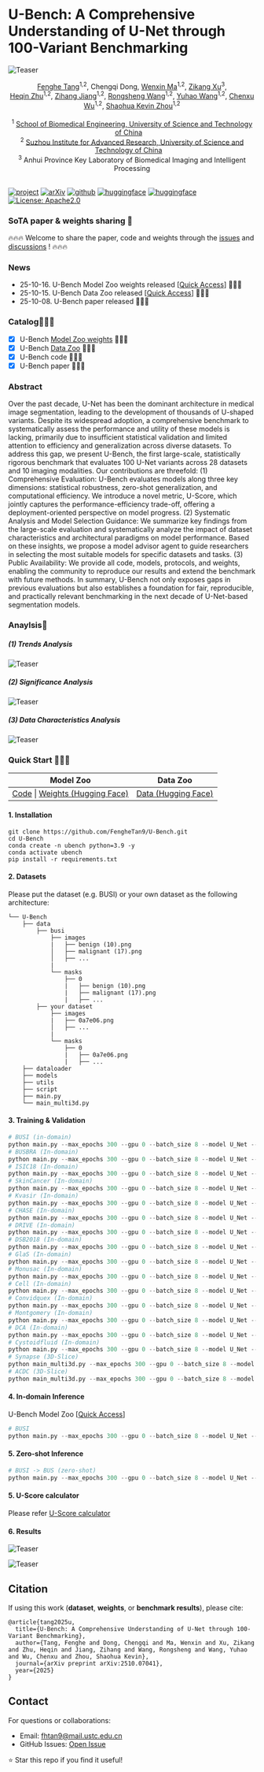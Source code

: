 # U-Bench: A Comprehensive Understanding of U-Net through 100-Variant Benchmarking

![Teaser](imgs/teaser2.jpg)

<div align="center">
    <span class="author-block">
    <a href="https://scholar.google.com/citations?user=x1pODsMAAAAJ&hl=en" target="_blank">Fenghe Tang</a><sup>1,2</sup>,</span>
    <span class="author-block">
    <a target="_blank">Chengqi Dong</a>,</span>
    <span class="author-block">
    <a href="https://scholar.google.com/citations?user=r0-tZ8cAAAAJ&hl=en" target="_blank">Wenxin Ma</a><sup>1,2</sup>,</span>
    <span class="author-block">
    <a href="https://scholar.google.com/citations?user=TxjqAY0AAAAJ&hl=en" target="_blank">Zikang Xu</a><sup>3</sup>,</span>
    <br>
    <span class="author-block">
    <a href="https://scholar.google.com/citations?user=YkfSFekAAAAJ&hl=en" target="_blank">Heqin Zhu</a><sup>1,2</sup>,</span>
    <span class="author-block">
    <a href="https://scholar.google.com/citations?user=Wo8tMSMAAAAJ&hl=en" target="_blank">Zihang Jiang</a><sup>1,2</sup>,</span>
    <span class="author-block">
    <a href="https://scholar.google.com/citations?user=rYP1nFEAAAAJ&hl=en" target="_blank">Rongsheng Wang</a><sup>1,2</sup>,</span>
    <span class="author-block">
    <a href="https://scholar.google.com/citations?user=wi016FcAAAAJ&hl=en" target="_blank">Yuhao Wang</a><sup>1,2</sup>,</span>
    <span class="author-block">
    <a href="https://scholar.google.com/citations?user=tI39ThgAAAAJ&hl=en" target="_blank">Chenxu Wu</a><sup>1,2</sup>,</span>
    <span class="author-block">        
    <a href="https://scholar.google.com/citations?user=8eNm2GMAAAAJ&hl=en" target="_blank">Shaohua Kevin Zhou</a><sup>1,2</sup>
    </span>
</div>

<br>

<div align="center">
    <sup>1</sup>
    <a href='https://en.ustc.edu.cn/' target='_blank'>School of Biomedical Engineering, University of Science and Technology of China</a>&emsp;
    <br>
    <sup>2</sup> <a href='http://english.ict.cas.cn/' target='_blank'>Suzhou Institute for Advanced Research, University of Science and Technology of China</a>&emsp;
    <br>
    <sup>3</sup> <a target='_blank'>Anhui Province Key Laboratory of Biomedical Imaging and Intelligent Processing</a>
</div>
<br>

  [![project](https://img.shields.io/badge/project-ubench-brightgreen)](https://fenghetan9.github.io/ubench)    [![arXiv](https://img.shields.io/badge/arxiv-2510.07041-b31b1b)](https://arxiv.org/pdf/2510.07041)   [![github](https://img.shields.io/badge/github-U--Bench-black)](https://github.com/FengheTan9/U-Bench)  [![huggingface](https://img.shields.io/badge/%F0%9F%A4%97%20Hugging%20Face-U--Bench--Data-yellow)](https://huggingface.co/datasets/FengheTan9/U-Bench)  [![huggingface](https://img.shields.io/badge/%F0%9F%A4%97%20Hugging%20Face-U--Bench--Code-yellow)](https://huggingface.co/FengheTan9/U-Bench)   <a href="#LICENSE--citation"><img alt="License: Apache2.0" src="https://img.shields.io/badge/LICENSE-Apache%202.0-blue.svg"/></a>



### SoTA paper & weights sharing  🤗

🔥🔥🔥 Welcome to share the paper, code and weights through the [issues](https://github.com/FengheTan9/U-Bench/issues/9) and [discussions](https://github.com/FengheTan9/U-Bench/discussions/10) ! 🔥🔥🔥 

### News

- 25-10-16. U-Bench Model Zoo weights released [[Quick Access](https://huggingface.co/FengheTan9/U-Bench)]  🎉🎉🎉
- 25-10-15. U-Bench Data Zoo released [[Quick Access](https://huggingface.co/datasets/FengheTan9/U-Bench)]  🎉🎉🎉
- 25-10-08. U-Bench paper released 🎉🎉🎉

### Catalog🚀🚀🚀

- [x] U-Bench [Model Zoo weights](https://huggingface.co/FengheTan9/U-Bench) 🤗🤗🤗
- [x] U-Bench [Data Zoo](https://huggingface.co/datasets/FengheTan9/U-Bench) 🤗🤗🤗
- [x] U-Bench code 🤗🤗🤗
- [x] U-Bench paper 🤗🤗🤗

### Abstract

Over the past decade, U-Net has been the dominant architecture in medical image segmentation, leading to the development of thousands of U-shaped variants. Despite its widespread adoption, a comprehensive benchmark to systematically assess the performance and utility of these models is lacking, primarily due to insufficient statistical validation and limited attention to efficiency and generalization across diverse datasets. To address this gap, we present U-Bench, the first large-scale, statistically rigorous benchmark that evaluates 100 U-Net variants across 28 datasets and 10 imaging modalities. Our contributions are threefold: (1) Comprehensive Evaluation: U-Bench evaluates models along three key dimensions: statistical robustness, zero-shot generalization, and computational efficiency. We introduce a novel metric, U-Score, which jointly captures the performance-efficiency trade-off, offering a deployment-oriented perspective on model progress. (2) Systematic Analysis and Model Selection Guidance: We summarize key findings from the large-scale evaluation and systematically analyze the impact of dataset characteristics and architectural paradigms on model performance. Based on these insights, we propose a model advisor agent to guide researchers in selecting the most suitable models for specific datasets and tasks. (3) Public Availability: We provide all code, models, protocols, and weights, enabling the community to reproduce our results and extend the benchmark with future methods. In summary, U-Bench not only exposes gaps in previous evaluations but also establishes a foundation for fair, reproducible, and practically relevant benchmarking in the next decade of U-Net-based segmentation models.

### Anaylsis🧐

##### (1) Trends Analysis

![Teaser](imgs/trends.jpg)

##### (2) Significance Analysis

![Teaser](imgs/significance.jpg)

##### (3) Data Characteristics Analysis

![Teaser](imgs/data_analysis.jpg)

### Quick Start 🤩🤩🤩

| Model Zoo                                                    | Data Zoo                                                     |
| ------------------------------------------------------------ | ------------------------------------------------------------ |
| [Code](https://github.com/FengheTan9/U-Bench) \| [Weights (Hugging Face)](https://huggingface.co/FengheTan9/U-Bench) | [Data (Hugging Face)](https://huggingface.co/datasets/FengheTan9/U-Bench) |

#### 1. Installation

```
git clone https://github.com/FengheTan9/U-Bench.git
cd U-Bench
conda create -n ubench python=3.9 -y  
conda activate ubench  
pip install -r requirements.txt  
```

#### 2. Datasets

Please put the dataset (e.g. BUSI) or your own dataset as the following architecture:

```
└── U-Bench
    ├── data
        ├── busi
            ├── images
            |   ├── benign (10).png
            │   ├── malignant (17).png
            │   ├── ...
            |
            └── masks
                ├── 0
                |   ├── benign (10).png
                |   ├── malignant (17).png
                |   ├── ...
        ├── your dataset
            ├── images
            |   ├── 0a7e06.png
            │   ├── ...
            |
            └── masks
                ├── 0
                |   ├── 0a7e06.png
                |   ├── ...
    ├── dataloader
    ├── models
    ├── utils
    ├── script
    ├── main.py
    └── main_multi3d.py
```

#### 3. Training & Validation

```python
# BUSI (in-domain)
python main.py --max_epochs 300 --gpu 0 --batch_size 8 --model U_Net --base_dir ./data/busi --dataset_name busi
# BUSBRA (In-domain)
python main.py --max_epochs 300 --gpu 0 --batch_size 8 --model U_Net --base_dir ./data/BUSBRA --dataset_name BUSBRA
# ISIC18 (In-domain)
python main.py --max_epochs 300 --gpu 0 --batch_size 8 --model U_Net --base_dir ./data/isic18 --dataset_name isic18
# SkinCancer (In-domain)
python main.py --max_epochs 300 --gpu 0 --batch_size 8 --model U_Net --base_dir ./data/uwaterlooskincancer --dataset_name uwaterlooskincancer
# Kvasir (In-domain)
python main.py --max_epochs 300 --gpu 0 --batch_size 8 --model U_Net --base_dir ./data/Kvasir-SEG --dataset_name Kvasir-SEG
# CHASE (In-domain)
python main.py --max_epochs 300 --gpu 0 --batch_size 8 --model U_Net --base_dir ./data/CHASEDB1 --dataset_name CHASEDB1
# DRIVE (In-domain)
python main.py --max_epochs 300 --gpu 0 --batch_size 8 --model U_Net --base_dir ./data/DRIVE --dataset_name DRIVE
# DSB2018 (In-domain)
python main.py --max_epochs 300 --gpu 0 --batch_size 8 --model U_Net --base_dir ./data/DSB2018 --dataset_name DSB2018
# GlaS (In-domain)
python main.py --max_epochs 300 --gpu 0 --batch_size 8 --model U_Net --base_dir ./data/Glas --dataset_name Glas
# Monusac (In-domain)
python main.py --max_epochs 300 --gpu 0 --batch_size 8 --model U_Net --base_dir ./data/monusac --dataset_name monusac
# Cell (In-domain)
python main.py --max_epochs 300 --gpu 0 --batch_size 8 --model U_Net --base_dir ./data/cellnuclei --dataset_name cellnuclei
# Convidquex (In-domain)
python main.py --max_epochs 300 --gpu 0 --batch_size 8 --model U_Net --base_dir ./data/covidquex --dataset_name covidquex
# Montgomery (In-domain)
python main.py --max_epochs 300 --gpu 0 --batch_size 8 --model U_Net --base_dir ./data/Montgomery --dataset_name Montgomery
# DCA (In-domain)
python main.py --max_epochs 300 --gpu 0 --batch_size 8 --model U_Net --base_dir ./data/dca1 --dataset_name dca1
# Cystoidfluid (In-domain)
python main.py --max_epochs 300 --gpu 0 --batch_size 8 --model U_Net --base_dir ./data/cystoidfluid --dataset_name cystoidfluid
# Synapse (3D-Slice)
python main_multi3d.py --max_epochs 300 --gpu 0 --batch_size 8 --model U_Net --base_dir ./data/synapse --dataset_name synapse --num_classes 9 --input_channel 3 --val_interval 100
# ACDC (3D-Slice)
python main_multi3d.py --max_epochs 300 --gpu 0 --batch_size 8 --model U_Net --base_dir ./data/ACDC--dataset_name ACDC --num_classes 4 --input_channel 3 --val_interval 100
```

#### 4. In-domain Inference

U-Bench Model Zoo [[Quick Access](https://huggingface.co/FengheTan9/U-Bench)]

```python
# BUSI
python main.py --max_epochs 300 --gpu 0 --batch_size 8 --model U_Net --base_dir ./data/busi --dataset_name busi --just_for_test True
```

#### 5. Zero-shot Inference

```python
# BUSI -> BUS (zero-shot)
python main.py --max_epochs 300 --gpu 0 --batch_size 8 --model U_Net --base_dir ./data/busi --dataset_name busi --zero_shot_base_dir ./data/bus --zero_shot_dataset_name bus --just_for_zero_shot
```

#### 5. U-Score calculator

Please refer [U-Score calculator](https://fenghetan9.github.io/ubench)

#### 6. Results

![Teaser](imgs/iou.jpg)

![Teaser](imgs/uscore.jpg)

## Citation

If using this work (**dataset**, **weights**, or **benchmark results**), please cite:

```
@article{tang2025u,
  title={U-Bench: A Comprehensive Understanding of U-Net through 100-Variant Benchmarking},
  author={Tang, Fenghe and Dong, Chengqi and Ma, Wenxin and Xu, Zikang and Zhu, Heqin and Jiang, Zihang and Wang, Rongsheng and Wang, Yuhao and Wu, Chenxu and Zhou, Shaohua Kevin},
  journal={arXiv preprint arXiv:2510.07041},
  year={2025}
}
```

## Contact

For questions or collaborations:

- Email: [fhtan9@mail.ustc.edu.cn](mailto:fhtan9@mail.ustc.edu.cn)
- GitHub Issues: [Open Issue](https://github.com/FengheTan9/U-Bench/issues)

⭐ Star this repo if you find it useful!